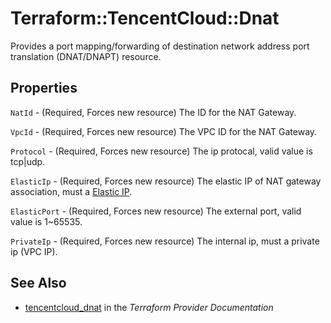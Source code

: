 # Terraform::TencentCloud::Dnat

Provides a port mapping/forwarding of destination network address port translation (DNAT/DNAPT) resource.

## Properties

`NatId` - (Required, Forces new resource) The ID for the NAT Gateway.

`VpcId` - (Required, Forces new resource) The VPC ID for the NAT Gateway.

`Protocol` - (Required, Forces new resource) The ip protocal, valid value is tcp|udp.

`ElasticIp` - (Required, Forces new resource) The elastic IP of NAT gateway association, must a [Elastic IP](eip.html).

`ElasticPort` - (Required, Forces new resource) The external port, valid value is 1~65535.

`PrivateIp` - (Required, Forces new resource) The internal ip, must a private ip (VPC IP).


## See Also

* [tencentcloud_dnat](https://www.terraform.io/docs/providers/tencentcloud/r/dnat.html) in the _Terraform Provider Documentation_